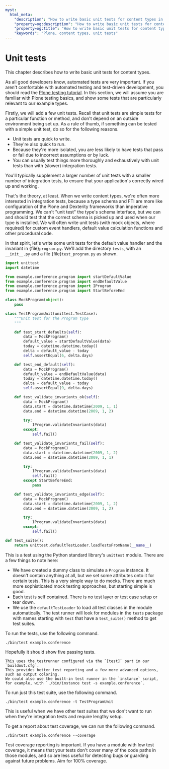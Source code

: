 ```yaml
---
myst:
  html_meta:
    "description": "How to write basic unit tests for content types in Plone"
    "property=og:description": "How to write basic unit tests for content types in Plone"
    "property=og:title": "How to write basic unit tests for content types in Plone"
    "keywords": "Plone, content types, unit tests"
---
```


# Unit tests

This chapter describes how to write basic unit tests for content types.

As all good developers know, automated tests are very important.
If you aren't comfortable with automated testing and test-driven development, you should read the [Plone testing tutorial](https://5.docs.plone.org/external/plone.testing/docs/index.html).
In this section, we will assume you are familiar with Plone testing basics, and show some tests that are particularly relevant to our example types.

Firstly, we will add a few unit tests.
Recall that unit tests are simple tests for a particular function or method, and don't depend on an outside environment being set up.
As a rule of thumb, if something can be tested with a simple unit test, do so for the following reasons.

-   Unit tests are quick to write.
-   They're also quick to run.
-   Because they're more isolated, you are less likely to have tests that pass or fail due to incorrect assumptions or by luck.
-   You can usually test things more thoroughly and exhaustively with unit tests than with (slower) integration tests.

You'll typically supplement a larger number of unit tests with a smaller number of integration tests, to ensure that your application's correctly wired up and working.

That's the theory, at least.
When we write content types, we're often more interested in integration tests, because a type schema and FTI are more like configuration of the Plone and Dexterity frameworks than imperative programming.
We can't "unit test" the type's schema interface, but we can and should test that the correct schema is picked up and used when our type is installed.
We will often write unit tests (with mock objects, where required) for custom event handlers, default value calculation functions and other procedural code.

In that spirit, let's write some unit tests for the default value handler and the invariant in {file}`program.py`.
We'll add the directory `tests`, with an `__init__.py` and a file {file}`test_program.py` as shown.

```python
import unittest
import datetime

from example.conference.program import startDefaultValue
from example.conference.program import endDefaultValue
from example.conference.program import IProgram
from example.conference.program import StartBeforeEnd

class MockProgram(object):
    pass

class TestProgramUnit(unittest.TestCase):
    """Unit test for the Program type
    """

    def test_start_defaults(self):
        data = MockProgram()
        default_value = startDefaultValue(data)
        today = datetime.datetime.today()
        delta = default_value - today
        self.assertEqual(6, delta.days)

    def test_end_default(self):
        data = MockProgram()
        default_value = endDefaultValue(data)
        today = datetime.datetime.today()
        delta = default_value - today
        self.assertEqual(9, delta.days)

    def test_validate_invariants_ok(self):
        data = MockProgram()
        data.start = datetime.datetime(2009, 1, 1)
        data.end = datetime.datetime(2009, 1, 2)

        try:
            IProgram.validateInvariants(data)
        except:
            self.fail()

    def test_validate_invariants_fail(self):
        data = MockProgram()
        data.start = datetime.datetime(2009, 1, 2)
        data.end = datetime.datetime(2009, 1, 1)

        try:
            IProgram.validateInvariants(data)
            self.fail()
        except StartBeforeEnd:
            pass

    def test_validate_invariants_edge(self):
        data = MockProgram()
        data.start = datetime.datetime(2009, 1, 2)
        data.end = datetime.datetime(2009, 1, 2)

        try:
            IProgram.validateInvariants(data)
        except:
            self.fail()

def test_suite():
    return unittest.defaultTestLoader.loadTestsFromName(__name__)
```

This is a test using the Python standard library's `unittest` module.
There are a few things to note here:

-   We have created a dummy class to simulate a `Program` instance.
    It doesn't contain anything at all, but we set some attributes onto it for certain tests.
    This is a very simple way to do mocks.
    There are much more sophisticated mock testing approaches, but starting simple is good.
-   Each test is self contained.
    There is no test layer or test case setup or tear down.
-   We use the `defaultTestLoader` to load all test classes in the module automatically.
    The test runner will look for modules in the `tests` package with names starting with `test` that have a `test_suite()` method to get test suites.

To run the tests, use the following command.

```shell
./bin/test example.conference
```

Hopefully it should show five passing tests.

```{note}
This uses the testrunner configured via the `[test]` part in our `buildout.cfg`.
This provides better test reporting and a few more advanced options, such as output coloring.
We could also use the built-in test runner in the `instance` script, for example, with `./bin/instance test -s example.conference`.
```

To run just this test suite, use the following command.

```shell
./bin/test example.conference -t TestProgramUnit
```

This is useful when we have other test suites that we don't want to run when they're integration tests and require lengthy setup.

To get a report about test coverage, we can run the following command.

```shell
./bin/test example.conference --coverage
```

Test coverage reporting is important.
If you have a module with low test coverage, it means that your tests don't cover many of the code paths in those modules, and so are less useful for detecting bugs or guarding against future problems.
Aim for 100% coverage.
